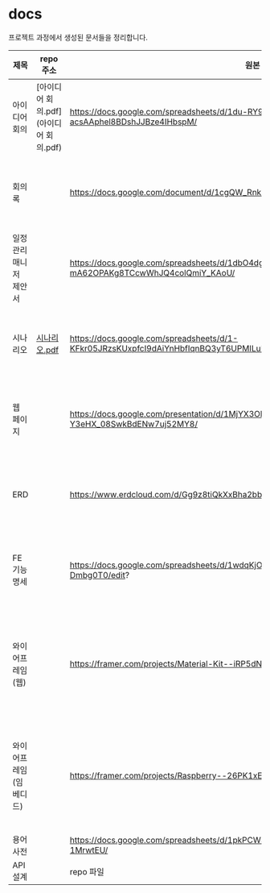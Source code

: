 # docs

프로젝트 과정에서 생성된 문서들을 정리합니다.

| 제목                   | repo 주소                              | 원본                                                         | 권한                |
| ---------------------- | -------------------------------------- | ------------------------------------------------------------ | ------------------- |
| 아이디어 회의          | [아이디어 회의.pdf](아이디어 회의.pdf) | https://docs.google.com/spreadsheets/d/1du-RY9UrlNFMR_sK-acsAAphel8BDshJJBze4IHbspM/ | 접근권한 필요       |
| 회의록                 |                                        | https://docs.google.com/document/d/1cgQW_RnkWM8TYCrXrj_-5oJewQoxo8IT3TzmdnyNib8/ | 접근권한 필요       |
| 일정관리매니저 제안서  |                                        | https://docs.google.com/spreadsheets/d/1dbO4dg2Pzsi-mA62OPAKg8TCcwWhJQ4colQmiY_KAoU/ | 없음                |
| 시나리오               | [시나리오.pdf](시나리오.pdf)           | https://docs.google.com/spreadsheets/d/1-KFkr05JRzsKUxpfcI9dAiYnHbfIqnBQ3yT6UPMILuU/ | 편집권한필요        |
| 웹 페이지              |                                        | https://docs.google.com/presentation/d/1MjYX3OI9rTZG_kr8oJ-Y3eHX_08SwkBdENw7uj52MY8/ | 편집권한필요        |
| ERD                    |                                        | https://www.erdcloud.com/d/Gg9z8tiQkXxBha2bb                 | 편집권한필요        |
| FE 기능 명세           |                                        | https://docs.google.com/spreadsheets/d/1wdqKjO_m_iI3WDpiqTs9O_opHJiayre4t5g-Dmbg0T0/edit? | 편집권한필요        |
| 와이어프레임(웹)       |                                        | https://framer.com/projects/Material-Kit--iRP5dNwnyHIeWp9YHFzY-Mxrt7 | 로그인,편집권한필요 |
| 와이어프레임(임베디드) |                                        | https://framer.com/projects/Raspberry--26PK1xEhzOBzByL8DARs-1QKdx | 로그인,편집권한필요 |
| 용어 사전              |                                        | https://docs.google.com/spreadsheets/d/1pkPCWS5jse1yOVCbaWrUa_L1vUdQwBcwO9X-1MrwtEU/ | 없음                |
| API 설계               |                                        | repo 파일                                                    |                     |

